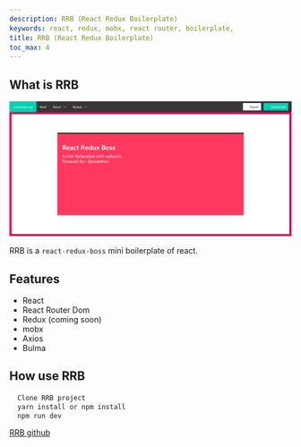 ```yaml
---
description: RRB (React Redux Boilerplate)
keywords: react, redux, mobx, react router, boilerplate,
title: RRB (React Redux Boilerplate)
toc_max: 4
---
```


## What is RRB
![rrb](https://github.com/code4mk/react-redux-boss/raw/master/src/assets/rrb1.png)

RRB is a `react-redux-boss` mini boilerplate of react.

## Features

* React
* React Router Dom
* Redux (coming soon)
* mobx
* Axios
* Bulma

## How use RRB

``` bass
  Clone RRB project
  yarn install or npm install
  npm run dev
```

<a class="btn btn-primary" href="https://github.com/code4mk/react-redux-boss" role="button" target="_blank">RRB github</a>
